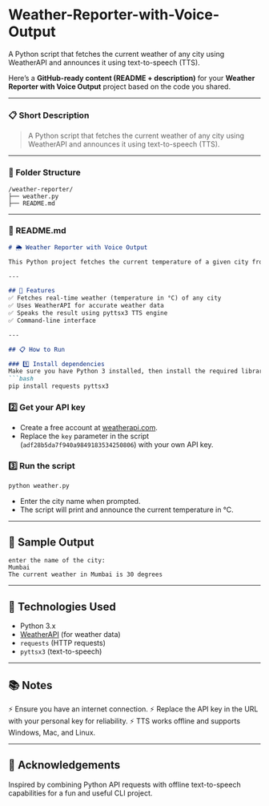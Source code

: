 # Weather-Reporter-with-Voice-Output
A Python script that fetches the current weather of any city using WeatherAPI and announces it using text-to-speech (TTS).

Here’s a **GitHub-ready content (README + description)** for your **Weather Reporter with Voice Output** project based on the code you shared.

---

### 📋 Short Description

> A Python script that fetches the current weather of any city using WeatherAPI and announces it using text-to-speech (TTS).

---

### 📄 Folder Structure

```
/weather-reporter/
├── weather.py
├── README.md
```

---

### 📄 README.md

````markdown
# 🌦️ Weather Reporter with Voice Output

This Python project fetches the current temperature of a given city from the WeatherAPI and uses text-to-speech (TTS) to announce the weather aloud.

---

## 🚀 Features
✅ Fetches real-time weather (temperature in °C) of any city  
✅ Uses WeatherAPI for accurate weather data  
✅ Speaks the result using pyttsx3 TTS engine  
✅ Command-line interface

---

## 📋 How to Run

### 1️⃣ Install dependencies
Make sure you have Python 3 installed, then install the required libraries:
```bash
pip install requests pyttsx3
````

### 2️⃣ Get your API key

* Create a free account at [weatherapi.com](https://www.weatherapi.com/).
* Replace the `key` parameter in the script (`adf28b5da7f940a9849183534250806`) with your own API key.

### 3️⃣ Run the script

```bash
python weather.py
```

* Enter the city name when prompted.
* The script will print and announce the current temperature in °C.

---

## 📄 Sample Output

```
enter the name of the city:
Mumbai
The current weather in Mumbai is 30 degrees
```

---

## 🧰 Technologies Used

* Python 3.x
* [WeatherAPI](https://www.weatherapi.com/) (for weather data)
* `requests` (HTTP requests)
* `pyttsx3` (text-to-speech)

---

## 📚 Notes

⚡ Ensure you have an internet connection.
⚡ Replace the API key in the URL with your personal key for reliability.
⚡ TTS works offline and supports Windows, Mac, and Linux.

---

## 🙏 Acknowledgements

Inspired by combining Python API requests with offline text-to-speech capabilities for a fun and useful CLI project.

```


